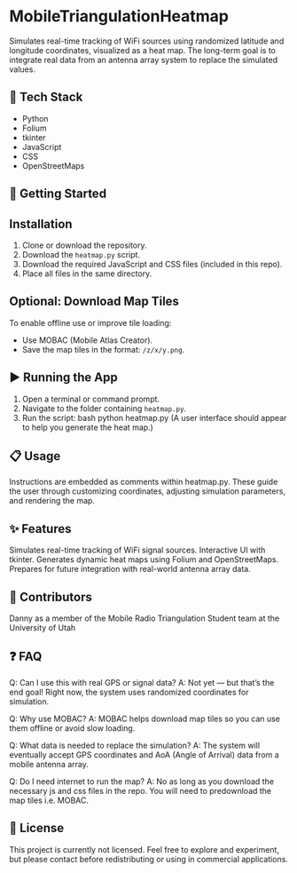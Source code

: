 # MobileTriangulationHeatmap

Simulates real-time tracking of WiFi sources using randomized latitude and longitude coordinates, visualized as a heat map. The long-term goal is to integrate real data from an antenna array system to replace the simulated values.

## 🔧 Tech Stack
- Python
- Folium
- tkinter
- JavaScript
- CSS
- OpenStreetMaps

## 🚀 Getting Started

## Installation
1. Clone or download the repository.
2. Download the `heatmap.py` script.
3. Download the required JavaScript and CSS files (included in this repo).
4. Place all files in the same directory.

## Optional: Download Map Tiles
To enable offline use or improve tile loading:
- Use MOBAC (Mobile Atlas Creator).
- Save the map tiles in the format: `/z/x/y.png`.

## ▶️ Running the App
1. Open a terminal or command prompt.
2. Navigate to the folder containing `heatmap.py`.
3. Run the script: bash python heatmap.py (A user interface should appear to help you generate the heat map.)

## 📋 Usage
Instructions are embedded as comments within heatmap.py. These guide the user through customizing coordinates, adjusting simulation parameters, and rendering the map.

## ✨ Features
Simulates real-time tracking of WiFi signal sources.
Interactive UI with tkinter.
Generates dynamic heat maps using Folium and OpenStreetMaps.
Prepares for future integration with real-world antenna array data.

## 👤 Contributors
Danny as a member of the Mobile Radio Triangulation Student team at the University of Utah

## ❓ FAQ
Q: Can I use this with real GPS or signal data?
A: Not yet — but that’s the end goal! Right now, the system uses randomized coordinates for simulation.

Q: Why use MOBAC?
A: MOBAC helps download map tiles so you can use them offline or avoid slow loading.

Q: What data is needed to replace the simulation?
A: The system will eventually accept GPS coordinates and AoA (Angle of Arrival) data from a mobile antenna array.

Q: Do I need internet to run the map?
A: No as long as you download the necessary js and css files in the repo. You will need to predownload the map tiles i.e. MOBAC.

## 📄 License
This project is currently not licensed. Feel free to explore and experiment, but please contact before redistributing or using in commercial applications.
